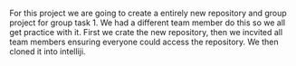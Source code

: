 For this project we are going to create a entirely new repository and group project for group task 1. We had a different team member do this so we all get practice with it. 
First we crate the new repository, then we incvited all team members ensuring everyone could access the repository. We then cloned it into intelliji. 

